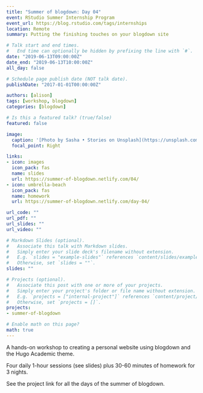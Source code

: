 ```yaml
---
title: "Summer of blogdown: Day 04"
event: RStudio Summer Internship Program
event_url: https://blog.rstudio.com/tags/internships
location: Remote
summary: Putting the finishing touches on your blogdown site

# Talk start and end times.
#   End time can optionally be hidden by prefixing the line with `#`.
date: "2019-06-13T09:00:00Z"
date_end: "2019-06-13T10:00:00Z"
all_day: false

# Schedule page publish date (NOT talk date).
publishDate: "2017-01-01T00:00:00Z"

authors: [alison]
tags: [workshop, blogdown]
categories: [blogdown]

# Is this a featured talk? (true/false)
featured: false

image:
  caption: '[Photo by Sasha • Stories on Unsplash](https://unsplash.com/photos/xDiPfnd4CEY)'
  focal_point: Right

links:
- icon: images
  icon_pack: fas
  name: slides
  url: https://summer-of-blogdown.netlify.com/04/
- icon: umbrella-beach
  icon_pack: fas
  name: homework
  url: https://summer-of-blogdown.netlify.com/day-04/

url_code: ""
url_pdf: ""
url_slides: ""
url_video: ""

# Markdown Slides (optional).
#   Associate this talk with Markdown slides.
#   Simply enter your slide deck's filename without extension.
#   E.g. `slides = "example-slides"` references `content/slides/example-slides.md`.
#   Otherwise, set `slides = ""`.
slides: ""

# Projects (optional).
#   Associate this post with one or more of your projects.
#   Simply enter your project's folder or file name without extension.
#   E.g. `projects = ["internal-project"]` references `content/project/deep-learning/index.md`.
#   Otherwise, set `projects = []`.
projects:
- summer-of-blogdown

# Enable math on this page?
math: true
---
```


A hands-on workshop to creating a personal website using blogdown and the Hugo Academic theme.

Four daily 1-hour sessions (see slides) plus 30-60 minutes of homework for 3 nights.

See the project link for all the days of the summer of blogdown.